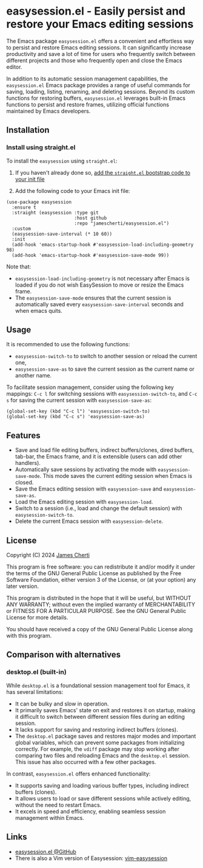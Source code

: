 # easysession.el - Easily persist and restore your Emacs editing sessions

The Emacs package `easysession.el` offers a convenient and effortless way to persist and restore Emacs editing sessions. It can significantly increase productivity and save a lot of time for users who frequently switch between different projects and those who frequently open and close the Emacs editor.

In addition to its automatic session management capabilities, the `easysession.el` Emacs package provides a range of useful commands for saving, loading, listing, renaming, and deleting sessions. Beyond its custom functions for restoring buffers, `easysession.el` leverages built-in Emacs functions to persist and restore frames, utilizing official functions maintained by Emacs developers.

## Installation

### Install using straight.el
To install the `easysession` using `straight.el`:
1. If you haven't already done so, [add the `straight.el` bootstrap code to your init file ](https://github.com/radian-software/straight.el?tab=readme-ov-file#getting-started)

2. Add the following code to your Emacs init file:
```
(use-package easysession
  :ensure t
  :straight (easysession :type git
                         :host github
                         :repo "jamescherti/easysession.el")
  :custom
  (easysession-save-interval (* 10 60))
  :init
  (add-hook 'emacs-startup-hook #'easysession-load-including-geometry 98)
  (add-hook 'emacs-startup-hook #'easysession-save-mode 99))
```

Note that:
- `easysession-load-including-geometry` is not necessary after Emacs is loaded if you do not wish EasySession to move or resize the Emacs frame.
- The `easysession-save-mode` ensures that the current session is automatically saved every `easysession-save-interval` seconds and when emacs quits.

## Usage

It is recommended to use the following functions:
- `easysession-switch-to` to switch to another session or reload the current one,
- `easysession-save-as` to save the current session as the current name or another name.

To facilitate session management, consider using the following key mappings: `C-c l` for switching sessions with `easysession-switch-to`, and `C-c s` for saving the current session with `easysession-save-as`:
```
(global-set-key (kbd "C-c l") 'easysession-switch-to)
(global-set-key (kbd "C-c s") 'easysession-save-as)
```

## Features

- Save and load file editing buffers, indirect buffers/clones, dired buffers, tab-bar, the Emacs frame, and it is extensible (users can add other handlers).
- Automatically save sessions by activating the mode with `easysession-save-mode`.
  This mode saves the current editing session when Emacs is closed.
- Save the Emacs editing session with `easysession-save` and `easysession-save-as`.
- Load the Emacs editing session with `easysession-load`.
- Switch to a session (i.e., load and change the default session) with `easysession-switch-to`.
- Delete the current Emacs session with `easysession-delete`.

## License

Copyright (C) 2024 [James Cherti](https://www.jamescherti.com)

This program is free software: you can redistribute it and/or modify it under the terms of the GNU General Public License as published by the Free Software Foundation, either version 3 of the License, or (at your option) any later version.

This program is distributed in the hope that it will be useful, but WITHOUT ANY WARRANTY; without even the implied warranty of MERCHANTABILITY or FITNESS FOR A PARTICULAR PURPOSE. See the GNU General Public License for more details.

You should have received a copy of the GNU General Public License along with this program.

## Comparison with alternatives

### desktop.el (built-in)

While `desktop.el` is a foundational session management tool for Emacs, it has several limitations:
- It can be bulky and slow in operation.
- It primarily saves Emacs' state on exit and restores it on startup, making it difficult to switch between different session files during an editing session.
- It lacks support for saving and restoring indirect buffers (clones).
- The `desktop.el` package saves and restores major modes and important global variables, which can prevent some packages from initializing correctly. For example, the `vdiff` package may stop working after comparing two files and reloading Emacs and the `desktop.el` session. This issue has also occurred with a few other packages.

In contrast, `easysession.el` offers enhanced functionality:
- It supports saving and loading various buffer types, including indirect buffers (clones).
- It allows users to load or save different sessions while actively editing, without the need to restart Emacs.
- It excels in speed and efficiency, enabling seamless session management within Emacs.

## Links

- [easysession.el @GitHub](https://github.com/jamescherti/easysession.el)
- There is also a Vim version of Easysession: [vim-easysession](https://github.com/jamescherti/vim-easysession)
